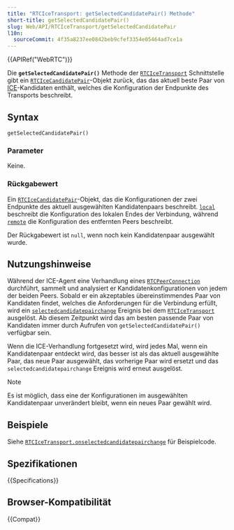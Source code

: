 ```yaml
---
title: "RTCIceTransport: getSelectedCandidatePair() Methode"
short-title: getSelectedCandidatePair()
slug: Web/API/RTCIceTransport/getSelectedCandidatePair
l10n:
  sourceCommit: 4f35a8237ee0842beb9cfef3354e05464ad7ce1a
---
```


{{APIRef("WebRTC")}}

Die **`getSelectedCandidatePair()`** Methode der [`RTCIceTransport`](/de/docs/Web/API/RTCIceTransport) Schnittstelle gibt ein [`RTCIceCandidatePair`](/de/docs/Web/API/RTCIceCandidatePair)-Objekt zurück, das das aktuell beste Paar von [ICE](/de/docs/Glossary/ICE)-Kandidaten enthält, welches die Konfiguration der Endpunkte des Transports beschreibt.

## Syntax

```js-nolint
getSelectedCandidatePair()
```

### Parameter

Keine.

### Rückgabewert

Ein [`RTCIceCandidatePair`](/de/docs/Web/API/RTCIceCandidatePair)-Objekt, das die Konfigurationen der zwei Endpunkte des aktuell ausgewählten Kandidatenpaars beschreibt. [`local`](/de/docs/Web/API/RTCIceCandidatePair/local) beschreibt die Konfiguration des lokalen Endes der Verbindung, während [`remote`](/de/docs/Web/API/RTCIceCandidatePair/remote) die Konfiguration des entfernten Peers beschreibt.

Der Rückgabewert ist `null`, wenn noch kein Kandidatenpaar ausgewählt wurde.

## Nutzungshinweise

Während der ICE-Agent eine Verhandlung eines [`RTCPeerConnection`](/de/docs/Web/API/RTCPeerConnection) durchführt, sammelt und analysiert er Kandidatenkonfigurationen von jedem der beiden Peers. Sobald er ein akzeptables übereinstimmendes Paar von Kandidaten findet, welches die Anforderungen für die Verbindung erfüllt, wird ein [`selectedcandidatepairchange`](/de/docs/Web/API/RTCIceTransport/selectedcandidatepairchange_event) Ereignis bei dem [`RTCIceTransport`](/de/docs/Web/API/RTCIceTransport) ausgelöst. Ab diesem Zeitpunkt wird das am besten passende Paar von Kandidaten immer durch Aufrufen von `getSelectedCandidatePair()` verfügbar sein.

Wenn die ICE-Verhandlung fortgesetzt wird, wird jedes Mal, wenn ein Kandidatenpaar entdeckt wird, das besser ist als das aktuell ausgewählte Paar, das neue Paar ausgewählt, das vorherige Paar wird ersetzt und das `selectedcandidatepairchange` Ereignis wird erneut ausgelöst.

> [!NOTE]
> Es ist möglich, dass eine der Konfigurationen im ausgewählten Kandidatenpaar unverändert bleibt, wenn ein neues Paar gewählt wird.

## Beispiele

Siehe [`RTCIceTransport.onselectedcandidatepairchange`](/de/docs/Web/API/RTCIceTransport/selectedcandidatepairchange_event#examples) für Beispielcode.

## Spezifikationen

{{Specifications}}

## Browser-Kompatibilität

{{Compat}}
